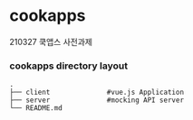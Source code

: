 # cookapps
210327 쿡앱스 사전과제

### cookapps directory layout
    .
    ├── client              #vue.js Application                    
    ├── server              #mocking API server                 
    └── README.md
